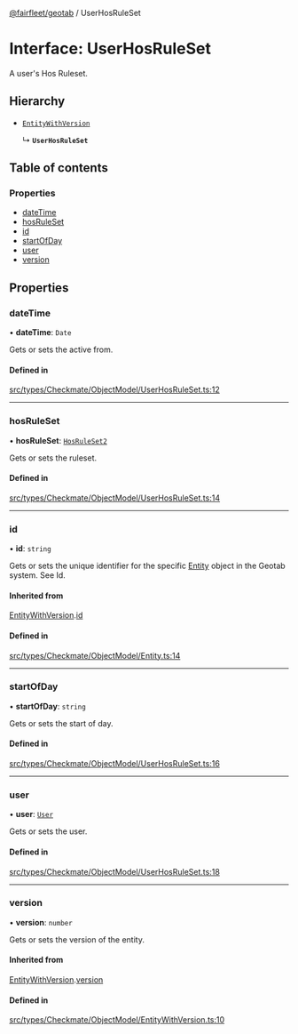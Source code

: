 [@fairfleet/geotab](../README.md) / UserHosRuleSet

# Interface: UserHosRuleSet

A user's Hos Ruleset.

## Hierarchy

- [`EntityWithVersion`](EntityWithVersion.md)

  ↳ **`UserHosRuleSet`**

## Table of contents

### Properties

- [dateTime](UserHosRuleSet.md#datetime)
- [hosRuleSet](UserHosRuleSet.md#hosruleset)
- [id](UserHosRuleSet.md#id)
- [startOfDay](UserHosRuleSet.md#startofday)
- [user](UserHosRuleSet.md#user)
- [version](UserHosRuleSet.md#version)

## Properties

### dateTime

• **dateTime**: `Date`

Gets or sets the active from.

#### Defined in

[src/types/Checkmate/ObjectModel/UserHosRuleSet.ts:12](https://github.com/fairfleet/geotab/blob/ff38bfc/src/types/Checkmate/ObjectModel/UserHosRuleSet.ts#L12)

___

### hosRuleSet

• **hosRuleSet**: [`HosRuleSet2`](HosRuleSet2.md)

Gets or sets the ruleset.

#### Defined in

[src/types/Checkmate/ObjectModel/UserHosRuleSet.ts:14](https://github.com/fairfleet/geotab/blob/ff38bfc/src/types/Checkmate/ObjectModel/UserHosRuleSet.ts#L14)

___

### id

• **id**: `string`

Gets or sets the unique identifier for the specific [Entity](Entity.md) object in the Geotab system. See Id.

#### Inherited from

[EntityWithVersion](EntityWithVersion.md).[id](EntityWithVersion.md#id)

#### Defined in

[src/types/Checkmate/ObjectModel/Entity.ts:14](https://github.com/fairfleet/geotab/blob/ff38bfc/src/types/Checkmate/ObjectModel/Entity.ts#L14)

___

### startOfDay

• **startOfDay**: `string`

Gets or sets the start of day.

#### Defined in

[src/types/Checkmate/ObjectModel/UserHosRuleSet.ts:16](https://github.com/fairfleet/geotab/blob/ff38bfc/src/types/Checkmate/ObjectModel/UserHosRuleSet.ts#L16)

___

### user

• **user**: [`User`](User.md)

Gets or sets the user.

#### Defined in

[src/types/Checkmate/ObjectModel/UserHosRuleSet.ts:18](https://github.com/fairfleet/geotab/blob/ff38bfc/src/types/Checkmate/ObjectModel/UserHosRuleSet.ts#L18)

___

### version

• **version**: `number`

Gets or sets the version of the entity.

#### Inherited from

[EntityWithVersion](EntityWithVersion.md).[version](EntityWithVersion.md#version)

#### Defined in

[src/types/Checkmate/ObjectModel/EntityWithVersion.ts:10](https://github.com/fairfleet/geotab/blob/ff38bfc/src/types/Checkmate/ObjectModel/EntityWithVersion.ts#L10)
